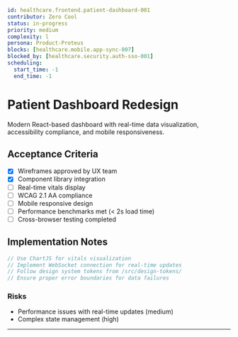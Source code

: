 ```yaml
id: healthcare.frontend.patient-dashboard-001
contributor: Zero Cool
status: in-progress
priority: medium
complexity: l
persona: Product-Proteus
blocks: [healthcare.mobile.app-sync-007]
blocked_by: [healthcare.security.auth-sso-001]
scheduling:
  start_time: -1
  end_time: -1
```

# Patient Dashboard Redesign

Modern React-based dashboard with real-time data visualization, accessibility compliance, and mobile responsiveness.

## Acceptance Criteria

- [x] Wireframes approved by UX team
- [x] Component library integration
- [ ] Real-time vitals display
- [ ] WCAG 2.1 AA compliance
- [ ] Mobile responsive design
- [ ] Performance benchmarks met (< 2s load time)
- [ ] Cross-browser testing completed

## Implementation Notes
```typescript
// Use ChartJS for vitals visualization
// Implement WebSocket connection for real-time updates
// Follow design system tokens from /src/design-tokens/
// Ensure proper error boundaries for data failures
```

### Risks

- Performance issues with real-time updates (medium)
- Complex state management (high)

---

[Product-Proteus]: ./personas/product-proteus.md

